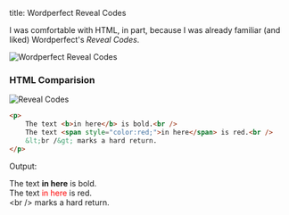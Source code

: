 title: Wordperfect Reveal Codes

I was comfortable with HTML, in part, because I was already familiar (and liked) Wordperfect's *Reveal Codes*.

![Wordperfect Reveal Codes]({filename}images/wordprefect-x3.gif)

### HTML Comparision

![Reveal Codes]({filename}images/wordprefect-reveal-codes.jpg)

```html
<p>
    The text <b>in here</b> is bold.<br />
    The text <span style="color:red;">in here</span> is red.<br />
    &lt;br /&gt; marks a hard return.
</p>
```

Output:

<p>
    The text <b>in here</b> is bold.<br />
    The text <span style="color:red;">in here</span> is red.<br />
    &lt;br /&gt; marks a hard return.
</p>
